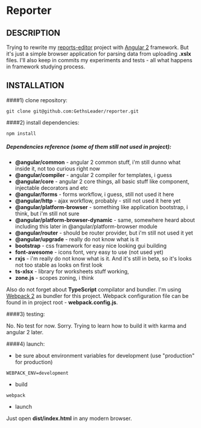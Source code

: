 Reporter
========

DESCRIPTION
-----------

Trying to rewrite my [reports-editor](https://github.com/GethsLeader/reports-editor)
project with [Angular 2](https://angular.io) framework.
But it's just a simple browser application for parsing data from uploading __.xslx__ files.
I'll also keep in commits my experiments and tests - all what happens in framework studying process.

INSTALLATION
------------

####1) clone repository:

```
git clone git@github.com:GethsLeader/reporter.git
```

####2) install dependencies:

```
npm install
```

##### Dependencies reference (some of them still not used in project):

* **@angular/common** - angular 2 common stuff, i'm still dunno what inside it, not too curious right now
* **@angular/compiler** - angular 2 compiler for templates, i guess
* **@angular/core** - angular 2 core things, all basic stuff like component, injectable decorators and etc
* **@angular/forms** - forms workflow, i guess, still not used it here
* **@angular/http** - ajax workflow, probably - still not used it here yet
* **@angular/platform-browser** - something like application bootstrap, i think, but i'm still not sure
* **@angular/platform-browser-dynamic** - same, somewhere heard about including this later in @angular/platform-browser module
* **@angular/router** - should be router provider, but i'm still not used it yet
* **@angular/upgrade** - really do not know what is it
* **bootstrap** - css framework for easy nice looking gui building
* **font-awesome** - icons font, very easy to use (not used yet)
* **rxjs** - i'm really do not know what is it. And it's still in beta, so it's looks not too stable as looks on first look
* **ts-xlsx** - library for worksheets stuff working,
* **zone.js** - scopes zoning, i think

Also do not forget about __TypeScript__ compilator and bundler. I'm using [Webpack 2](https://webpack.github.io/) as bundler for this project.
Webpack configuration file can be found in in project root - __webpack.config.js__.

####3) testing:

No. No test for now. Sorry. Trying to learn how to build it with karma and angular 2 later.

####4) launch:

* be sure about environment variables for development (use "production" for production)

```
WEBPACK_ENV=development
```

* build

```
webpack
```

* launch

Just open __dist/index.html__ in any modern browser.